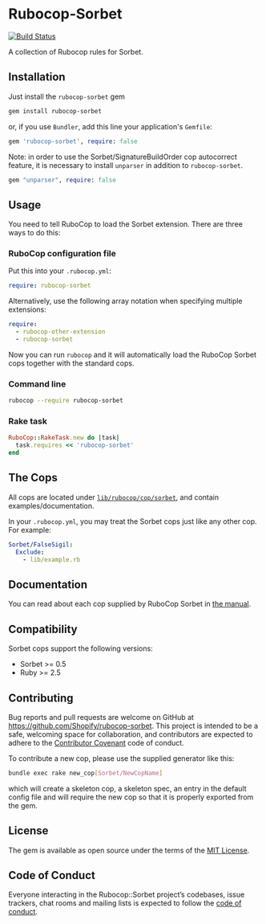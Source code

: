 # Rubocop-Sorbet

[![Build Status](https://travis-ci.org/Shopify/rubocop-sorbet.svg?branch=master)](https://travis-ci.org/Shopify/rubocop-sorbet)

A collection of Rubocop rules for Sorbet.

## Installation

Just install the `rubocop-sorbet` gem

```sh
gem install rubocop-sorbet
```
or, if you use `Bundler`, add this line your application's `Gemfile`:

```ruby
gem 'rubocop-sorbet', require: false
```

Note: in order to use the Sorbet/SignatureBuildOrder cop autocorrect feature, it is necessary
to install `unparser` in addition to `rubocop-sorbet`.

```ruby
gem "unparser", require: false
```

## Usage

You need to tell RuboCop to load the Sorbet extension. There are three ways to do this:

### RuboCop configuration file

Put this into your `.rubocop.yml`:

```yaml
require: rubocop-sorbet
```

Alternatively, use the following array notation when specifying multiple extensions:

```yaml
require:
  - rubocop-other-extension
  - rubocop-sorbet
```

Now you can run `rubocop` and it will automatically load the RuboCop Sorbet cops together with the standard cops.

### Command line

```sh
rubocop --require rubocop-sorbet
```

### Rake task

```ruby
RuboCop::RakeTask.new do |task|
  task.requires << 'rubocop-sorbet'
end
```

## The Cops
All cops are located under [`lib/rubocop/cop/sorbet`](lib/rubocop/cop/sorbet), and contain examples/documentation.

In your `.rubocop.yml`, you may treat the Sorbet cops just like any other cop. For example:

```yaml
Sorbet/FalseSigil:
  Exclude:
    - lib/example.rb
```

## Documentation

You can read about each cop supplied by RuboCop Sorbet in [the manual](manual/cops.md).

## Compatibility

Sorbet cops support the following versions:

- Sorbet >= 0.5
- Ruby >= 2.5

## Contributing

Bug reports and pull requests are welcome on GitHub at https://github.com/Shopify/rubocop-sorbet. This project is intended to be a safe, welcoming space for collaboration, and contributors are expected to adhere to the [Contributor Covenant](http://contributor-covenant.org) code of conduct.

To contribute a new cop, please use the supplied generator like this:

```sh
bundle exec rake new_cop[Sorbet/NewCopName]
```

which will create a skeleton cop, a skeleton spec, an entry in the default config file and will require the new cop so that it is properly exported from the gem.

## License

The gem is available as open source under the terms of the [MIT License](https://github.com/Shopify/rubocop-sorbet/blob/master/LICENSE.txt).

## Code of Conduct

Everyone interacting in the Rubocop::Sorbet project’s codebases, issue trackers, chat rooms and mailing lists is expected to follow the [code of conduct](https://github.com/Shopify/rubocop-sorbet/blob/master/CODE_OF_CONDUCT.md).
